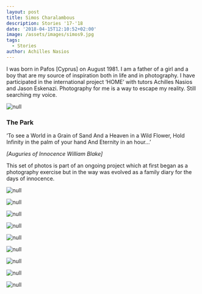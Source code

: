 ```yaml
---
layout: post
title: Simos Charalambous
description: Stories '17-'18
date: '2018-04-15T12:10:52+02:00'
image: /assets/images/simos9.jpg
tags:
  - Stories
author: Achilles Nasios
---
```

I was born in Pafos \[Cyprus] on August 1981. I am a father of a girl and a boy that are my source of inspiration both in life and in photography. I have participated in the international project ‘HOME’ with tutors Achilles Nasios and Jason Eskenazi. Photography for me is a way to escape my reality. Still searching my voice.  

![null](/assets/images/simos-present.jpg)

### The Park

‘To see a World in a Grain of Sand
And a Heaven in a Wild Flower,
Hold Infinity in the palm of your hand
And Eternity in an hour…’

_\[Auguries of Innocence William Blake]_

This set of photos is part of an ongoing project which at first began as a photography exercise but in the way was evolved as a family diary for the days of innocence.

![null](/assets/images/simos1.jpg)

![null](/assets/images/simos2.jpg)

![null](/assets/images/simos3.jpg)

![null](/assets/images/simos4.jpg)

![null](/assets/images/simos5.jpg)

![null](/assets/images/simos6.jpg)

![null](/assets/images/simos7.jpg)

![null](/assets/images/simos8.jpg)

![null](/assets/images/simos9.jpg)
